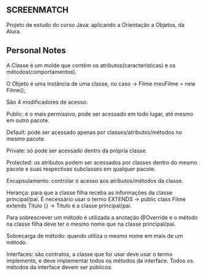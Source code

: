 ## SCREENMATCH

Projeto de estudo do curso Java: aplicando a Orientação a Objetos, da Alura.

## Personal Notes

A Classe é um molde que contém os atributos(caracteristicas) e os métodos(comportamentos).

O Objeto é uma instância de uma classe, no caso -> Filme meuFilme = new Filme();

São 4 modificadores de acesso:

Public: é o mais permissivo, pode ser acessado em todo lugar, até mesmo em outro pacote.

Default: pode ser acessado apenas por classes/atributos/métodos no mesmo pacote.

Private: só pode ser acessado dentro da própria classe.

Protected: os atributos podem ser acessados por classes dentro do mesmo pacote e suas respectivas subclasses em qualquer pacote.

Encapsulamento: controlar o acesso aos atributos/métodos da classe.

Herança: para que a classe filha receba as informações da classe principal/pai. É necessário usar o termo EXTENDS -> public class Filme extends Titulo {} -> Titulo é a classe principal/pai.

Para sobrescrever um método é utilizada a anotação @Override e o método na classe filha deve ter o mesmo nome que na classe principal/pai.

Sobrecarga de método: quando utiliza o mesmo nome em mais de um método.

Interfaces: são contratos, a classe que for usar deve usar o termo implements, e deve implementar todos os métodos da interface. Todos os métodos da interface devem ser públicos.
